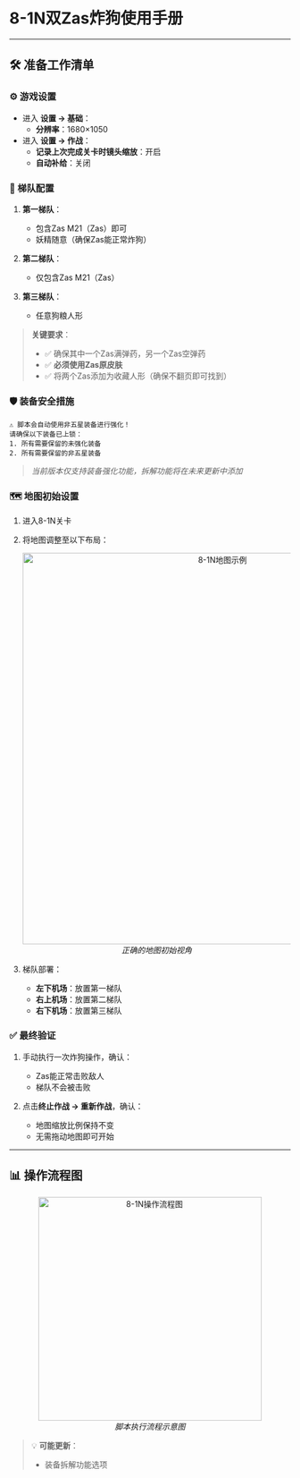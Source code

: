 # 8-1N双Zas炸狗使用手册

---

## 🛠 准备工作清单

### ⚙️ 游戏设置
- 进入 **设置 → 基础**：
  - **分辨率**：1680×1050
- 进入 **设置 → 作战**：
  - **记录上次完成关卡时镜头缩放**：开启
  - **自动补给**：关闭

### 👥 梯队配置
1. **第一梯队**：
   - 包含Zas M21（Zas）即可
   - 妖精随意（确保Zas能正常炸狗）
   
2. **第二梯队**：
   - 仅包含Zas M21（Zas）
   
3. **第三梯队**：
   - 任意狗粮人形

> **关键要求**：
> - ✅ 确保其中一个Zas满弹药，另一个Zas空弹药
> - ✅ **必须使用Zas原皮肤**
> - ✅ 将两个Zas添加为收藏人形（确保不翻页即可找到）

### 🛡 装备安全措施
```!
⚠️ 脚本会自动使用非五星装备进行强化！
请确保以下装备已上锁：
1. 所有需要保留的未强化装备
2. 所有需要保留的非五星装备
```
> *当前版本仅支持装备强化功能，拆解功能将在未来更新中添加*

### 🗺 地图初始设置
1. 进入8-1N关卡
2. 将地图调整至以下布局：
   <p align="center">
     <img alt="8-1N地图示例" src="https://cdn.jsdelivr.net/gh/LeonNagant/MaaGF1_Test/example_img/8-1N/map_example.png" width="700">
     <br><em>正确的地图初始视角</em>
   </p>

3. 梯队部署：
   - **左下机场**：放置第一梯队
   - **右上机场**：放置第二梯队
   - **右下机场**：放置第三梯队

### ✅ 最终验证
1. 手动执行一次炸狗操作，确认：
   - Zas能正常击败敌人
   - 梯队不会被击败
   
2. 点击**终止作战 → 重新作战**，确认：
   - 地图缩放比例保持不变
   - 无需拖动地图即可开始

---

## 📊 操作流程图
<p align="center">
  <img alt="8-1N操作流程图" src="https://cdn.jsdelivr.net/gh/LeonNagant/MaaGF1_Test/example_img/8-1N/mermaid.png" width="400">
  <br><em>脚本执行流程示意图</em>
</p>



> 💡 **可能更新**：
> 
> - 装备拆解功能选项